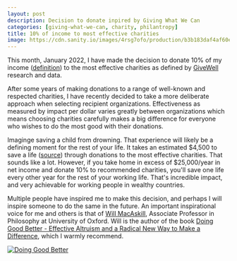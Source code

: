 ```yaml
---
layout: post
description: Decision to donate inpired by Giving What We Can
categories: [giving-what-we-can, charity, philantropy]
title: 10% of income to most effective charities
image: https://cdn.sanity.io/images/4rsg7ofo/production/b3b183daf4af60e425524cadd481fbee7b6594a3-1800x756.jpg
---
```


This month, January 2022, I have made the decision to donate 10% of my income ([definition](https://www.givingwhatwecan.org/pledge/#how-do-you-define-income)) to the most effective charities as defined by [GiveWell](https://www.givewell.org) research and data.

After some years of making donations to a range of well-known and respected charities, I have recently decided to take a more deliberate approach when selecting recipient organizations. Effectiveness as measured by impact per dollar varies greatly between organizations which means choosing charities carefully makes a big difference for everyone who wishes to do the most good with their donations.

Imaginge saving a child from drowning. That experience will likely be a defining moment for the rest of your life. It takes an estimated $4,500 to save a life ([source](https://www.givewell.org/cost-to-save-a-life)) through donations to the most effective charities. That sounds like a lot. However, if you take home in excess of $25,000/year in net income and donate 10% to recommended charities, you'll save one life every other year for the rest of your working life. That's incredible impact, and very achievable for working people in wealthy countries.

Multiple people have inspired me to make this decision, and perhaps I will inspire someone to do the same in the future. An important inspirational voice for me and others is that of [Will MacAskill](https://www.williammacaskill.com), Associate Professor in Philosophy at University of Oxford. Will is the author of the book
[Doing Good Better - Effective Altruism and a Radical New Way to Make a Difference](https://www.williammacaskill.com/book), which I warmly recommend.

[![Doing Good Better](https://images.squarespace-cdn.com/content/v1/5506078de4b02d88372eee4e/1536065567804-T0LKB10PBN3VS8Z12GLL/image-asset.jpeg?format=750w)](https://www.williammacaskill.com/book)
